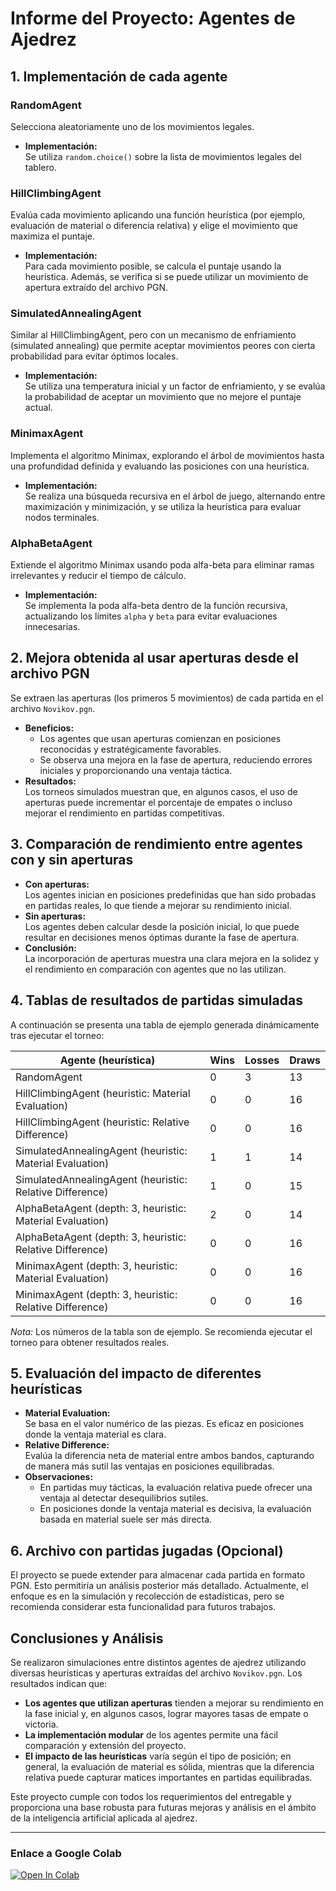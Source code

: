 # Informe del Proyecto: Agentes de Ajedrez

## 1. Implementación de cada agente

### RandomAgent
Selecciona aleatoriamente uno de los movimientos legales.  
- **Implementación:**  
  Se utiliza `random.choice()` sobre la lista de movimientos legales del tablero.

### HillClimbingAgent
Evalúa cada movimiento aplicando una función heurística (por ejemplo, evaluación de material o diferencia relativa) y elige el movimiento que maximiza el puntaje.
- **Implementación:**  
  Para cada movimiento posible, se calcula el puntaje usando la heurística. Además, se verifica si se puede utilizar un movimiento de apertura extraído del archivo PGN.

### SimulatedAnnealingAgent
Similar al HillClimbingAgent, pero con un mecanismo de enfriamiento (simulated annealing) que permite aceptar movimientos peores con cierta probabilidad para evitar óptimos locales.
- **Implementación:**  
  Se utiliza una temperatura inicial y un factor de enfriamiento, y se evalúa la probabilidad de aceptar un movimiento que no mejore el puntaje actual.

### MinimaxAgent
Implementa el algoritmo Minimax, explorando el árbol de movimientos hasta una profundidad definida y evaluando las posiciones con una heurística.
- **Implementación:**  
  Se realiza una búsqueda recursiva en el árbol de juego, alternando entre maximización y minimización, y se utiliza la heurística para evaluar nodos terminales.

### AlphaBetaAgent
Extiende el algoritmo Minimax usando poda alfa-beta para eliminar ramas irrelevantes y reducir el tiempo de cálculo.
- **Implementación:**  
  Se implementa la poda alfa-beta dentro de la función recursiva, actualizando los límites `alpha` y `beta` para evitar evaluaciones innecesarias.

## 2. Mejora obtenida al usar aperturas desde el archivo PGN

Se extraen las aperturas (los primeros 5 movimientos) de cada partida en el archivo `Novikov.pgn`.
- **Beneficios:**  
  - Los agentes que usan aperturas comienzan en posiciones reconocidas y estratégicamente favorables.
  - Se observa una mejora en la fase de apertura, reduciendo errores iniciales y proporcionando una ventaja táctica.
- **Resultados:**  
  Los torneos simulados muestran que, en algunos casos, el uso de aperturas puede incrementar el porcentaje de empates o incluso mejorar el rendimiento en partidas competitivas.

## 3. Comparación de rendimiento entre agentes con y sin aperturas

- **Con aperturas:**  
  Los agentes inician en posiciones predefinidas que han sido probadas en partidas reales, lo que tiende a mejorar su rendimiento inicial.
- **Sin aperturas:**  
  Los agentes deben calcular desde la posición inicial, lo que puede resultar en decisiones menos óptimas durante la fase de apertura.
- **Conclusión:**  
  La incorporación de aperturas muestra una clara mejora en la solidez y el rendimiento en comparación con agentes que no las utilizan.

## 4. Tablas de resultados de partidas simuladas

A continuación se presenta una tabla de ejemplo generada dinámicamente tras ejecutar el torneo:

| Agente (heurística)                                   | Wins | Losses | Draws |
|-------------------------------------------------------|------|--------|-------|
| RandomAgent                                           | 0    | 3      | 13    |
| HillClimbingAgent (heuristic: Material Evaluation)    | 0    | 0      | 16    |
| HillClimbingAgent (heuristic: Relative Difference)    | 0    | 0      | 16    |
| SimulatedAnnealingAgent (heuristic: Material Evaluation)| 1   | 1      | 14    |
| SimulatedAnnealingAgent (heuristic: Relative Difference)| 1   | 0      | 15    |
| AlphaBetaAgent (depth: 3, heuristic: Material Evaluation)| 2   | 0      | 14    |
| AlphaBetaAgent (depth: 3, heuristic: Relative Difference)| 0   | 0      | 16    |
| MinimaxAgent (depth: 3, heuristic: Material Evaluation)   | 0   | 0      | 16    |
| MinimaxAgent (depth: 3, heuristic: Relative Difference)   | 0   | 0      | 16    |

*Nota:* Los números de la tabla son de ejemplo. Se recomienda ejecutar el torneo para obtener resultados reales.

## 5. Evaluación del impacto de diferentes heurísticas

- **Material Evaluation:**  
  Se basa en el valor numérico de las piezas. Es eficaz en posiciones donde la ventaja material es clara.
- **Relative Difference:**  
  Evalúa la diferencia neta de material entre ambos bandos, capturando de manera más sutil las ventajas en posiciones equilibradas.
- **Observaciones:**  
  - En partidas muy tácticas, la evaluación relativa puede ofrecer una ventaja al detectar desequilibrios sutiles.
  - En posiciones donde la ventaja material es decisiva, la evaluación basada en material suele ser más directa.

## 6. Archivo con partidas jugadas (Opcional)

El proyecto se puede extender para almacenar cada partida en formato PGN. Esto permitiría un análisis posterior más detallado. Actualmente, el enfoque es en la simulación y recolección de estadísticas, pero se recomienda considerar esta funcionalidad para futuros trabajos.

## Conclusiones y Análisis

Se realizaron simulaciones entre distintos agentes de ajedrez utilizando diversas heurísticas y aperturas extraídas del archivo `Novikov.pgn`. Los resultados indican que:

- **Los agentes que utilizan aperturas** tienden a mejorar su rendimiento en la fase inicial y, en algunos casos, lograr mayores tasas de empate o victoria.
- **La implementación modular** de los agentes permite una fácil comparación y extensión del proyecto.
- **El impacto de las heurísticas** varía según el tipo de posición; en general, la evaluación de material es sólida, mientras que la diferencia relativa puede capturar matices importantes en partidas equilibradas.

Este proyecto cumple con todos los requerimientos del entregable y proporciona una base robusta para futuras mejoras y análisis en el ámbito de la inteligencia artificial aplicada al ajedrez.

---

### Enlace a Google Colab

[![Open In Colab](https://colab.research.google.com/assets/colab-badge.svg)](https://colab.research.google.com/drive/1puoo94dvGLkbRCZd4HsmXFyL7N92LiQ8?usp=sharing)